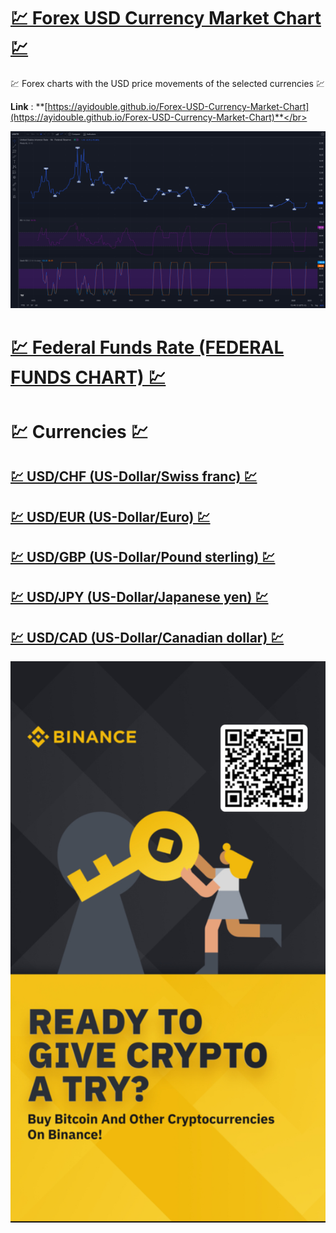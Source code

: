 # [💹 Forex USD Currency Market Chart 💹](https://ayidouble.github.io/Forex-USD-Currency-Market-Chart)
💹 Forex charts with the USD price movements of the selected currencies 💹

**Link** : **[https://ayidouble.github.io/Forex-USD-Currency-Market-Chart](https://ayidouble.github.io/Forex-USD-Currency-Market-Chart)**</br>

![Federal Funds Rate USD Currency Market Chart Candlestick Price Movement Stoch RSI](Images/USFEDFUNDSRATE-Chart.png)

# [💹 Federal Funds Rate (FEDERAL FUNDS CHART) 💹](https://ayidouble.github.io/Forex-USD-Currency-Market-Chart/USFEDFUNDSRATE)

# 💹 Currencies 💹

## [💹 USD/CHF (US-Dollar/Swiss franc) 💹](https://ayidouble.github.io/Forex-USD-Currency-Market-Chart/USDCHF)

## [💹 USD/EUR (US-Dollar/Euro) 💹](https://ayidouble.github.io/Forex-USD-Currency-Market-Chart/USDEUR)

## [💹 USD/GBP (US-Dollar/Pound sterling) 💹](https://ayidouble.github.io/Forex-USD-Currency-Market-Chart/USDGBP)

## [💹 USD/JPY (US-Dollar/Japanese yen) 💹](https://ayidouble.github.io/Forex-USD-Currency-Market-Chart/USDJPY)

## [💹 USD/CAD (US-Dollar/Canadian dollar) 💹](https://ayidouble.github.io/Forex-USD-Currency-Market-Chart/USDCAD)

![Binance Ready to give crypto a try ? buy bitcoin and other cryptocurrencies on binance](Images/binance.jpg)
